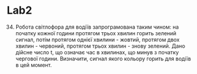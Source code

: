 # Lab2
34. Робота світлофора для водіїв запрограмована таким чином: на початку кожної години
протягом трьох хвилин горить зелений сигнал, потім протягом однієї хвилини - жовтий,
протягом двох хвилин - червоний, протягом трьох хвилин - знову зелений. Дано дійсне
число t, що означає час в хвилинах, що минув з початку чергової години. Визначити,
сигнал якого кольору горить для водіїв в цей момент.
